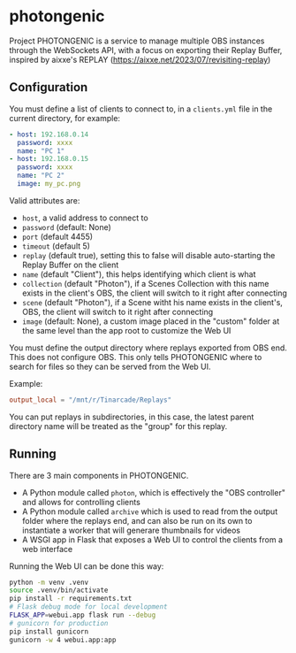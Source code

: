# photongenic

Project PHOTONGENIC is a service to manage multiple OBS instances through the WebSockets API, with a focus on exporting their Replay Buffer, inspired by aixxe's REPLAY (https://aixxe.net/2023/07/revisiting-replay)

## Configuration

You must define a list of clients to connect to, in a `clients.yml` file in the
current directory, for example:

```yaml
- host: 192.168.0.14
  password: xxxx
  name: "PC 1"
- host: 192.168.0.15
  password: xxxx
  name: "PC 2"
  image: my_pc.png
```

Valid attributes are:

- `host`, a valid address to connect to
- `password` (default: None)
- `port` (default 4455)
- `timeout` (default 5)
- `replay` (default true), setting this to false will disable auto-starting the
  Replay Buffer on the client
- `name` (default "Client"), this helps identifying which client is what
- `collection` (default "Photon"), if a Scenes Collection with this name exists
  in the client's OBS, the client will switch to it right after connecting
- `scene` (default "Photon"), if a Scene witht his name exists in the client's,
  OBS, the client will switch to it right after connecting
- `image` (default: None), a custom image placed in the "custom" folder at the
  same level than the app root to customize the Web UI

You must define the output directory where replays exported from OBS end. This
does not configure OBS. This only tells PHOTONGENIC where to search for files so
they can be served from the Web UI.

Example:

```toml
output_local = "/mnt/r/Tinarcade/Replays"
```

You can put replays in subdirectories, in this case, the latest parent
directory name will be treated as the "group" for this replay.

## Running

There are 3 main components in PHOTONGENIC.

- A Python module called `photon`, which is effectively the "OBS controller"
  and allows for controlling clients
- A Python module called `archive` which is used to read from the output folder
  where the replays end, and can also be run on its own to instantiate a worker
  that will generare thumbnails for videos
- A WSGI app in Flask that exposes a Web UI to control the clients from a web
  interface

Running the Web UI can be done this way:

```bash
python -m venv .venv
source .venv/bin/activate
pip install -r requirements.txt
# Flask debug mode for local development
FLASK_APP=webui.app flask run --debug
# gunicorn for production
pip install gunicorn
gunicorn -w 4 webui.app:app
```
